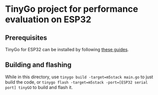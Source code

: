 # TinyGo project for performance evaluation on ESP32
## Prerequisites
TinyGo for ESP32 can be installed by following [these guides](https://tinygo.org/getting-started/install/).

## Building and flashing
While in this directory, use 
`tinygo build -target=m5stack main.go` to just build the code, or
`tinygo flash -target=m5stack -port=[ESP32 serial port] tinyGO` to build and flash it.
